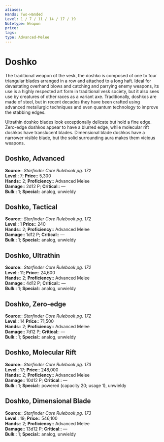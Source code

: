 ```yaml
---
aliases: 
Hands: Two-Handed
Level: 1 / 7 / 11 / 14 / 17 / 19
Notetype: Weapon
price: 
tags: 
type: Advanced-Melee
---
```


# Doshko

The traditional weapon of the vesk, the doshko is composed of one to four triangular blades arranged in a row and attached to a long haft. Ideal for devastating overhand blows and catching and parrying enemy weapons, its use is a highly respected art form in traditional vesk society, but it also sees use by creatures of other races as a variant axe. Traditionally, doshkos are made of steel, but in recent decades they have been crafted using advanced metallurgic techniques and even quantum technology to improve the stabbing edges.

Ultrathin doshko blades look exceptionally delicate but hold a fine edge. Zero-edge doshkos appear to have a blurred edge, while molecular rift doshkos have translucent blades. Dimensional blade doshkos have a narrower visible blade, but the solid surrounding aura makes them vicious weapons.

## Doshko, Advanced

**Source**:: _Starfinder Core Rulebook pg. 172_  
**Level**:: 7;
**Price**:: 5,300  
**Hands**:: 2;
**Proficiency**:: Advanced Melee  
**Damage**:: 2d12 P;
**Critical**:: —  
**Bulk**:: 1;
**Special**:: analog, unwieldy

## Doshko, Tactical

**Source**:: _Starfinder Core Rulebook pg. 172_  
**Level**:: 1
**Price**:: 240  
**Hands**:: 2;
**Proficiency**:: Advanced Melee  
**Damage**:: 1d12 P;
**Critical**:: —  
**Bulk**:: 1;
**Special**:: analog, unwieldy

## Doshko, Ultrathin

**Source**:: _Starfinder Core Rulebook pg. 172_  
**Level**:: 11;
**Price**:: 24,600  
**Hands**:: 2;
**Proficiency**:: Advanced Melee  
**Damage**:: 4d12 P;
**Critical**:: —  
**Bulk**:: 1;
**Special**:: analog, unwieldy

## Doshko, Zero-edge

**Source**:: _Starfinder Core Rulebook pg. 172_  
**Level**:: 14
**Price**:: 71,500  
**Hands**:: 2;
**Proficiency**:: Advanced Melee  
**Damage**:: 7d12 P;
**Critical**:: —  
**Bulk**:: 1;
**Special**:: analog, unwieldy

## Doshko, Molecular Rift

**Source**:: _Starfinder Core Rulebook pg. 173_  
**Level**:: 17;
**Price**:: 248,000  
**Hands**:: 2;
**Proficiency**:: Advanced Melee  
**Damage**:: 10d12 P;
**Critical**:: —  
**Bulk**:: 1;
**Special**:: powered (capacity 20; usage 1), unwieldy

## Doshko, Dimensional Blade

**Source**:: _Starfinder Core Rulebook pg. 173_  
**Level**:: 19;
**Price**:: 546,100  
**Hands**:: 2;
**Proficiency**:: Advanced Melee  
**Damage**:: 13d12 P;
**Critical**:: —  
**Bulk**:: 1;
**Special**:: analog, unwieldy
